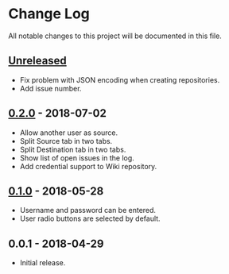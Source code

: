 # Change Log
All notable changes to this project will be documented in this file.

## [Unreleased]
- Fix problem with JSON encoding when creating repositories.
- Add issue number.

## [0.2.0] - 2018-07-02
- Allow another user as source.
- Split Source tab in two tabs.
- Split Destination tab in two tabs.
- Show list of open issues in the log.
- Add credential support to Wiki repository.

## [0.1.0] - 2018-05-28
- Username and password can be entered.
- User radio buttons are selected by default.

## 0.0.1 - 2018-04-29
- Initial release.

[Unreleased]: https://github.com/Crayon2000/GitConduit/compare/v0.2.0...HEAD
[0.2.0]: https://github.com/Crayon2000/GitConduit/compare/v0.1.0...v0.2.0
[0.1.0]: https://github.com/Crayon2000/GitConduit/compare/v0.0.1...v0.1.0
